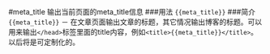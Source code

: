 #meta_title
输出当前页面的meta_title信息
###用法
`{{meta_title}}`
###简介
`{{meta_title}}` － 在文章页面输出文章的标题，其它情况输出博客的标题。可以用来输出`</head>`标签里面的title内容，例如`<title>{{meta_title}}</title>`。以后将是可定制化的。